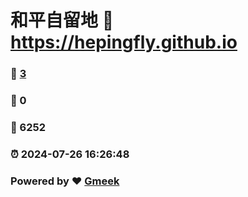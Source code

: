 # 和平自留地 :link: https://hepingfly.github.io 
### :page_facing_up: [3](https://hepingfly.github.io/tag.html) 
### :speech_balloon: 0 
### :hibiscus: 6252 
### :alarm_clock: 2024-07-26 16:26:48 
### Powered by :heart: [Gmeek](https://github.com/Meekdai/Gmeek)
